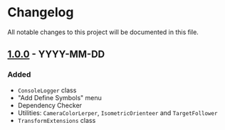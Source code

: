 # Changelog

All notable changes to this project will be documented in this file.

## [1.0.0] - YYYY-MM-DD

### Added

- `ConsoleLogger` class
- "Add Define Symbols" menu
- Dependency Checker
- Utilities: `CameraColorLerper`, `IsometricOrienteer` and `TargetFollower`
- `TransformExtensions` class

[1.0.0]: https://github.com/dancher743/unity-dev-kit/releases/tag/v1.0.0
